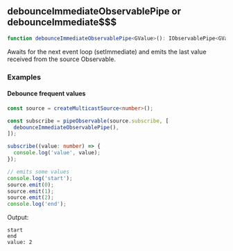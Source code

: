 ## debounceImmediateObservablePipe or debounceImmediate$$$

```ts
function debounceImmediateObservablePipe<GValue>(): IObservablePipe<GValue, GValue>
```

Awaits for the next event loop (setImmediate) and emits the last value received from the source Observable.

### Examples

#### Debounce frequent values

```ts
const source = createMulticastSource<number>();

const subscribe = pipeObservable(source.subscribe, [
  debounceImmediateObservablePipe(),
]);

subscribe((value: number) => {
  console.log('value', value);
});

// emits some values
console.log('start');
source.emit(0);
source.emit(1);
source.emit(2);
console.log('end');
```

Output:

```text
start
end
value: 2
```

